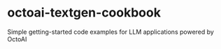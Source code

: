 # octoai-textgen-cookbook
Simple getting-started code examples for LLM applications powered by OctoAI
